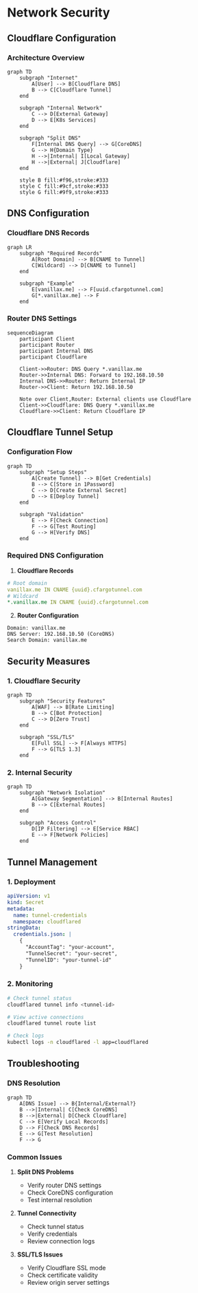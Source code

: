 # Network Security

## Cloudflare Configuration

### Architecture Overview
```mermaid
graph TD
    subgraph "Internet"
        A[User] --> B[Cloudflare DNS]
        B --> C[Cloudflare Tunnel]
    end

    subgraph "Internal Network"
        C --> D[External Gateway]
        D --> E[K8s Services]
    end

    subgraph "Split DNS"
        F[Internal DNS Query] --> G[CoreDNS]
        G --> H{Domain Type}
        H -->|Internal| I[Local Gateway]
        H -->|External| J[Cloudflare]
    end

    style B fill:#f96,stroke:#333
    style C fill:#9cf,stroke:#333
    style G fill:#9f9,stroke:#333
```

## DNS Configuration

### Cloudflare DNS Records
```mermaid
graph LR
    subgraph "Required Records"
        A[Root Domain] --> B[CNAME to Tunnel]
        C[Wildcard] --> D[CNAME to Tunnel]
    end

    subgraph "Example"
        E[vanillax.me] --> F[uuid.cfargotunnel.com]
        G[*.vanillax.me] --> F
    end
```

### Router DNS Settings
```mermaid
sequenceDiagram
    participant Client
    participant Router
    participant Internal DNS
    participant Cloudflare

    Client->>Router: DNS Query *.vanillax.me
    Router->>Internal DNS: Forward to 192.168.10.50
    Internal DNS->>Router: Return Internal IP
    Router->>Client: Return 192.168.10.50
    
    Note over Client,Router: External clients use Cloudflare
    Client->>Cloudflare: DNS Query *.vanillax.me
    Cloudflare->>Client: Return Cloudflare IP
```

## Cloudflare Tunnel Setup

### Configuration Flow
```mermaid
graph TD
    subgraph "Setup Steps"
        A[Create Tunnel] --> B[Get Credentials]
        B --> C[Store in 1Password]
        C --> D[Create External Secret]
        D --> E[Deploy Tunnel]
    end

    subgraph "Validation"
        E --> F[Check Connection]
        F --> G[Test Routing]
        G --> H[Verify DNS]
    end
```

### Required DNS Configuration

1. **Cloudflare Records**
```yaml
# Root domain
vanillax.me IN CNAME {uuid}.cfargotunnel.com
# Wildcard
*.vanillax.me IN CNAME {uuid}.cfargotunnel.com
```

2. **Router Configuration**
```plaintext
Domain: vanillax.me
DNS Server: 192.168.10.50 (CoreDNS)
Search Domain: vanillax.me
```

## Security Measures

### 1. Cloudflare Security
```mermaid
graph TD
    subgraph "Security Features"
        A[WAF] --> B[Rate Limiting]
        B --> C[Bot Protection]
        C --> D[Zero Trust]
    end

    subgraph "SSL/TLS"
        E[Full SSL] --> F[Always HTTPS]
        F --> G[TLS 1.3]
    end
```

### 2. Internal Security
```mermaid
graph TD
    subgraph "Network Isolation"
        A[Gateway Segmentation] --> B[Internal Routes]
        B --> C[External Routes]
    end

    subgraph "Access Control"
        D[IP Filtering] --> E[Service RBAC]
        E --> F[Network Policies]
    end
```

## Tunnel Management

### 1. Deployment
```yaml
apiVersion: v1
kind: Secret
metadata:
  name: tunnel-credentials
  namespace: cloudflared
stringData:
  credentials.json: |
    {
      "AccountTag": "your-account",
      "TunnelSecret": "your-secret",
      "TunnelID": "your-tunnel-id"
    }
```

### 2. Monitoring
```bash
# Check tunnel status
cloudflared tunnel info <tunnel-id>

# View active connections
cloudflared tunnel route list

# Check logs
kubectl logs -n cloudflared -l app=cloudflared
```

## Troubleshooting

### DNS Resolution
```mermaid
graph TD
    A[DNS Issue] --> B{Internal/External?}
    B -->|Internal| C[Check CoreDNS]
    B -->|External| D[Check Cloudflare]
    C --> E[Verify Local Records]
    D --> F[Check DNS Records]
    E --> G[Test Resolution]
    F --> G
```

### Common Issues

1. **Split DNS Problems**
   - Verify router DNS settings
   - Check CoreDNS configuration
   - Test internal resolution

2. **Tunnel Connectivity**
   - Check tunnel status
   - Verify credentials
   - Review connection logs

3. **SSL/TLS Issues**
   - Verify Cloudflare SSL mode
   - Check certificate validity
   - Review origin server settings 